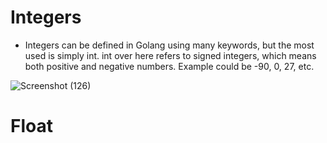 # Integers #

* Integers can be defined in Golang using many keywords, but the most used is simply int. int over here refers to signed integers, which means both positive and negative numbers. Example could be -90, 0, 27, etc.

![Screenshot (126)](https://user-images.githubusercontent.com/98219227/231078069-26f2f274-e593-4062-947d-1c94d2574775.png)



# Float #

